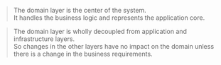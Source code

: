 > The domain layer is the center of the system. <br>
> It handles the business logic and represents the application core.

> The domain layer is wholly decoupled from application and infrastructure layers. <br>
> So changes in the other layers have no impact on the domain unless there is a change in the business requirements.
